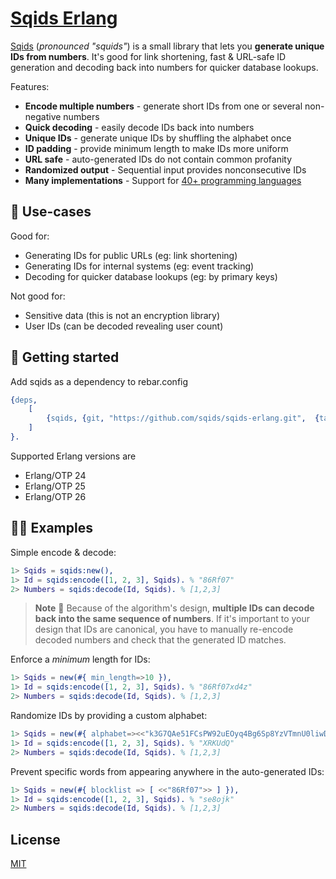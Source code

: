 # [Sqids Erlang](https://sqids.org/erlang)

[Sqids](https://sqids.org/erlang) (*pronounced "squids"*) is a small library that lets you **generate unique IDs from numbers**. It's good for link shortening, fast & URL-safe ID generation and decoding back into numbers for quicker database lookups.

Features:

- **Encode multiple numbers** - generate short IDs from one or several non-negative numbers
- **Quick decoding** - easily decode IDs back into numbers
- **Unique IDs** - generate unique IDs by shuffling the alphabet once
- **ID padding** - provide minimum length to make IDs more uniform
- **URL safe** - auto-generated IDs do not contain common profanity
- **Randomized output** - Sequential input provides nonconsecutive IDs
- **Many implementations** - Support for [40+ programming languages](https://sqids.org/)

## 🧰 Use-cases

Good for:

- Generating IDs for public URLs (eg: link shortening)
- Generating IDs for internal systems (eg: event tracking)
- Decoding for quicker database lookups (eg: by primary keys)

Not good for:

- Sensitive data (this is not an encryption library)
- User IDs (can be decoded revealing user count)

## 🚀 Getting started

Add sqids as a dependency to rebar.config
<!-- FIXME: 0.1.0 is unreleased. -->
```erlang
{deps,
    [
        {sqids, {git, "https://github.com/sqids/sqids-erlang.git",  {tag, "0.1.0"}}}
    ]
}.
```
Supported Erlang versions are 
  - Erlang/OTP 24
  - Erlang/OTP 25
  - Erlang/OTP 26

## 👩‍💻 Examples

Simple encode & decode:

```erlang
1> Sqids = sqids:new(),
1> Id = sqids:encode([1, 2, 3], Sqids). % "86Rf07"
2> Numbers = sqids:decode(Id, Sqids). % [1,2,3]
```

> **Note**
> 🚧 Because of the algorithm's design, **multiple IDs can decode back into the same sequence of numbers**. If it's important to your design that IDs are canonical, you have to manually re-encode decoded numbers and check that the generated ID matches.

Enforce a *minimum* length for IDs:

```erlang
1> Sqids = new(#{ min_length=>10 }),
1> Id = sqids:encode([1, 2, 3], Sqids). % "86Rf07xd4z"
2> Numbers = sqids:decode(Id, Sqids). % [1,2,3]
```

Randomize IDs by providing a custom alphabet:

```erlang
1> Sqids = new(#{ alphabet=><<"k3G7QAe51FCsPW92uEOyq4Bg6Sp8YzVTmnU0liwDdHXLajZrfxNhobJIRcMvKt">> }),
1> Id = sqids:encode([1, 2, 3], Sqids). % "XRKUdQ"
2> Numbers = sqids:decode(Id, Sqids). % [1,2,3]
```

Prevent specific words from appearing anywhere in the auto-generated IDs:

```erlang
1> Sqids = new(#{ blocklist => [ <<"86Rf07">> ] }),
1> Id = sqids:encode([1, 2, 3], Sqids). % "se8ojk"
2> Numbers = sqids:decode(Id, Sqids). % [1,2,3]
```

## License

[MIT](LICENSE)
